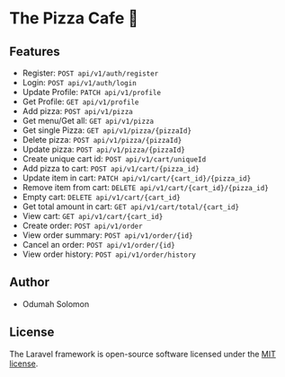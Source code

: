 # The Pizza Cafe 🍕

## Features

- Register: `POST api/v1/auth/register`
- Login: `POST api/v1/auth/login`
- Update Profile: `PATCH api/v1/profile`
- Get Profile: `GET api/v1/profile`
- Add pizza: `POST api/v1/pizza`
- Get menu/Get all: `GET api/v1/pizza`
- Get single Pizza: `GET api/v1/pizza/{pizzaId}`
- Delete pizza: `POST api/v1/pizza/{pizzaId}`
- Update pizza: `POST api/v1/pizza/{pizzaId}`
- Create unique cart id: `POST api/v1/cart/uniqueId`
- Add pizza to cart: `POST api/v1/cart/{pizza_id}`
- Update item in cart: `PATCH api/v1/cart/{cart_id}/{pizza_id}`
- Remove item from cart: `DELETE api/v1/cart/{cart_id}/{pizza_id}`
- Empty cart: `DELETE api/v1/cart/{cart_id}`
- Get total amount in cart: `GET api/v1/cart/total/{cart_id}`
- View cart: `GET api/v1/cart/{cart_id}`
- Create order: `POST api/v1/order`
- View order summary: `POST api/v1/order/{id}`
- Cancel an order: `POST api/v1/order/{id}`
- View order history: `POST api/v1/order/history`

## Author

- Odumah Solomon

## License

The Laravel framework is open-source software licensed under the [MIT license](https://opensource.org/licenses/MIT).

